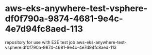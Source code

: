 # aws-eks-anywhere-test-vsphere-df0f790a-9874-4681-9e4c-4e7d94fc8aed-113
repository for use with E2E test job aws-eks-anywhere-test-vsphere:df0f790a-9874-4681-9e4c-4e7d94fc8aed-113
